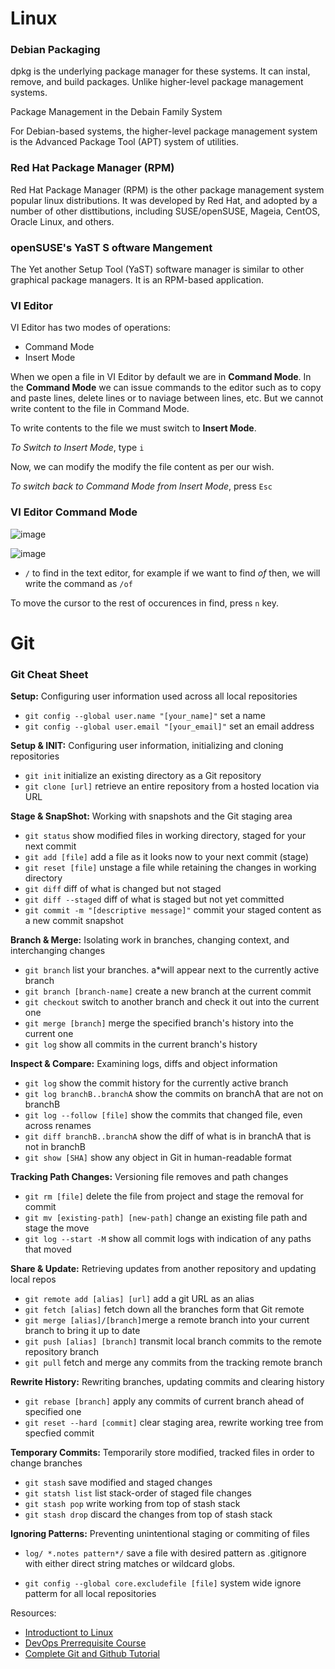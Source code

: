 # Linux

### Debian Packaging
dpkg is the underlying package manager for these systems. It can instal, remove, and build packages. Unlike higher-level package management systems.

Package Management in the Debain Family System

For Debian-based systems, the higher-level package management system is the Advanced Package Tool (APT) system of utilities.

### Red Hat Package Manager (RPM)
Red Hat Package Manager (RPM) is the other package management system popular linux distributions. It was developed by Red Hat, and adopted by a number of other disttibutions, including SUSE/openSUSE, Mageia, CentOS, Oracle Linux, and others.

### openSUSE's YaST S oftware Mangement
The Yet another Setup Tool (YaST) software manager is similar to other graphical package managers. It is an RPM-based application.

### VI Editor
VI Editor has two modes of operations: 
- Command Mode
- Insert Mode

When we open a file in VI Editor by default we are in **Command Mode**.
In the **Command Mode** we can issue commands to the editor such as to copy and paste lines, delete lines or to naviage between lines, etc. But we cannot write content to the file in Command Mode.

To write contents to the file we must switch to **Insert Mode**.

_To Switch to Insert Mode_, type `i`

Now, we can modify the modify the file content as per our wish.

_To switch back to Command Mode from Insert Mode_, press `Esc`

### VI Editor Command Mode

![image](https://user-images.githubusercontent.com/74575612/150750561-e30121c6-bbab-4f2c-bd61-df384c52c514.png)

![image](https://user-images.githubusercontent.com/74575612/150750659-a0287b61-00e9-4798-8020-3b024c72714d.png)

- `/` to find in the text editor, for example if we want to find _of_ then, we will write the command as `/of`

To move the cursor to the rest of occurences in find, press `n` key.

# Git

### Git Cheat Sheet

**Setup:** Configuring user information used across all local repositories

- `git config --global user.name "[your_name]"` set a name 
- `git config --global user.email "[your_email]"` set an email address

**Setup & INIT:** Configuring user information, initializing and cloning repositories

- `git init` initialize an existing directory as a Git repository
- `git clone [url]` retrieve an entire repository from a hosted location via URL

**Stage & SnapShot:** Working with snapshots and the Git staging area

- `git status` show modified files in working directory, staged for your next commit
- `git add [file]` add a file as it looks now to your next commit (stage)
- `git reset [file]` unstage a file while retaining the changes in working directory
- `git diff` diff of what is changed but not staged
- `git diff --staged` diff of what is staged but not yet committed
- `git commit -m "[descriptive message]"` commit your staged content as a new commit snapshot

**Branch & Merge:** Isolating work in branches, changing context, and interchanging changes

- `git branch` list your branches. a*will appear next to the currently active branch
- `git branch [branch-name]` create a new branch at the current commit
- `git checkout` switch to another branch and check it out into the current one
- `git merge [branch]` merge the specified branch's history into the current one
- `git log` show all commits in the current branch's history

**Inspect & Compare:** Examining logs, diffs and object information

- `git log` show the commit history for the currently active branch
- `git log branchB..branchA` show the commits on branchA that are not on branchB
- `git log --follow [file]` show the commits that changed file, even across renames
- `git diff branchB..branchA` show the diff of what is in branchA that is not in branchB
- `git show [SHA]` show any object in Git in human-readable format

**Tracking Path Changes:** Versioning file removes and path changes

- `git rm [file]` delete the file from project and stage the removal for commit
- `git mv [existing-path] [new-path]` change an existing file path and stage the move
- `git log --start -M` show all commit logs with indication of any paths that moved

**Share & Update:** Retrieving updates from another repository and updating local repos

- `git remote add [alias] [url]` add a git URL as an alias
- `git fetch [alias]` fetch down all the branches form that Git remote
- `git merge [alias]/[branch]`merge a remote branch into your current branch to bring it up to date
- `git push [alias] [branch]` transmit local branch commits to the remote repository branch
- `git pull` fetch and merge any commits from the tracking remote branch

**Rewrite History:** Rewriting branches, updating commits and clearing history

- `git rebase [branch]` apply any commits of current branch ahead of specified one
- `git reset --hard [commit]` clear staging area, rewrite working tree from specfied commit

**Temporary Commits:** Temporarily store modified, tracked files in order to change branches

- `git stash` save modified and staged changes
- `git statsh list` list stack-order of staged file changes
- `git stash pop` write working from top of stash stack
- `git stash drop` discard the changes from top of stash stack

**Ignoring Patterns:** Preventing unintentional staging or commiting of files

- `log/
   *.notes
   pattern*/`
   save a file with desired pattern as .gitignore with either direct string matches or wildcard globs.

- `git config --global core.excludefile [file]` system wide ignore patterm for all local repositories


Resources:
- [Introductiont to Linux](https://www.edx.org/course/introduction-to-linux)
- [DevOps Prerrequisite Course](https://www.youtube.com/watch?v=Wvf0mBNGjXY)
- [Complete Git and Github Tutorial](https://www.youtube.com/watch?v=apGV9Kg7ics)
